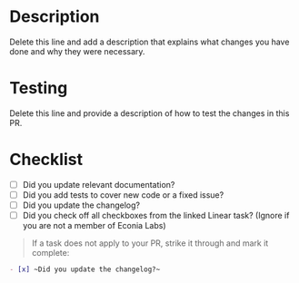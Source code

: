 <!-- markdownlint-disable-file MD025 -->

# Description

Delete this line and add a description that explains what changes you have done
and why they were necessary.

# Testing

Delete this line and provide a description of how to test the changes in this
PR.

# Checklist

- [ ] Did you update relevant documentation?
- [ ] Did you add tests to cover new code or a fixed issue?
- [ ] Did you update the changelog?
- [ ] Did you check off all checkboxes from the linked Linear task?
  (Ignore if you are not a member of Econia Labs)

> If a task does not apply to your PR, strike it through and mark it complete:

```md
- [x] ~Did you update the changelog?~
```
